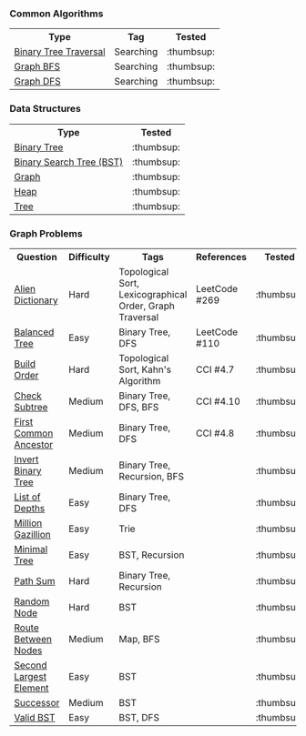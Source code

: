 
### Common Algorithms

<table>
  <!-- header -->
  <tr>
    <th>Type</th>
    <th>Tag</th>
    <th>Tested</th>
  </tr>

  <!-- entries -->
  <tr>
    <td><a href="../common/searching/binary_tree_traversal.js">Binary Tree Traversal</a></td>
    <td>Searching</td>
    <td>:thumbsup:</td>
  </tr>

  <tr>
    <td><a href="../common/searching/graph_bfs.js">Graph BFS</a></td>
    <td>Searching</td>
    <td>:thumbsup:</td>
  </tr>

  <tr>
    <td><a href="../common/searching/graph_dfs.js">Graph DFS</a></td>
    <td>Searching</td>
    <td>:thumbsup:</td>
  </tr>

</table>

### Data Structures

<table>
  <!-- header -->
  <tr>
    <th>Type</th>
    <th>Tested</th>
  </tr>

  <!-- entries -->
  <tr>
    <td><a href="../class/binary_tree/binary_tree.js">Binary Tree</a></td>
    <td>:thumbsup:</td>
  </tr>

  <tr>
    <td><a href="../class/bst/bst.js">Binary Search Tree (BST)</a></td>
    <td>:thumbsup:</td>
  </tr>

  <tr>
    <td><a href="../class/graph/graph.js">Graph</a></td>
    <td>:thumbsup:</td>
  </tr>

  <tr>
    <td><a href="../class/heap/heap.js">Heap</a></td>
    <td>:thumbsup:</td>
  </tr>

  <tr>
    <td><a href="../class/tree/tree.js">Tree</a></td>
    <td>:thumbsup:</td>
  </tr>

</table>

### Graph Problems

<table>
  <!-- header -->
  <tr>
    <th>Question</th>
    <th>Difficulty</th>
    <th>Tags</th>
    <th>References</th>
    <th>Tested</th>
  </tr>

  <!-- entries -->
  <tr>
    <td><a href="../questions/alien_dictionary/alien_dictionary.js">Alien Dictionary</a></td>
    <td>Hard</td>
    <td>Topological Sort, Lexicographical Order, Graph Traversal</td>
    <td>LeetCode #269</td>
    <td>:thumbsup:</td>
  </tr>

  <tr>
    <td><a href="../questions/balanced_tree/balanced_tree.js">Balanced Tree</a></td>
    <td>Easy</td>
    <td>Binary Tree, DFS</td>
    <td>LeetCode #110</td>
    <td>:thumbsup:</td>
  </tr>

  <tr>
    <td><a href="../questions/build_order/build_order.js">Build Order</a></td>
    <td>Hard</td>
    <td>Topological Sort, Kahn's Algorithm</td>
    <td>CCI #4.7</td>
    <td>:thumbsup:</td>
  </tr>

  <tr>
    <td><a href="../questions/check_subtree/check_subtree.js">Check Subtree</a></td>
    <td>Medium</td>
    <td>Binary Tree, DFS, BFS</td>
    <td>CCI #4.10</td>
    <td>:thumbsup:</td>
  </tr>

  <tr>
    <td><a href="../questions/first_common_ancestor/first_common_ancestor.js">First Common Ancestor</a></td>
    <td>Medium</td>
    <td>Binary Tree, DFS</td>
    <td>CCI #4.8</td>
    <td>:thumbsup:</td>
  </tr>

  <tr>
    <td><a href="../questions/invert_binary_tree/invert_binary_tree.js">Invert Binary Tree</a></td>
    <td>Medium</td>
    <td>Binary Tree, Recursion, BFS</td>
    <td></td>
    <td>:thumbsup:</td>
  </tr>

  <tr>
    <td><a href="../questions/list_of_depths/list_of_depths.js">List of Depths</a></td>
    <td>Easy</td>
    <td>Binary Tree, DFS</td>
    <td></td>
    <td>:thumbsup:</td>
  </tr>

  <tr>
    <td><a href="../questions/million_gazillion/million_gazillion.js">Million Gazillion</a></td>
    <td>Easy</td>
    <td>Trie</td>
    <td></td>
    <td>:thumbsup:</td>
  </tr>

  <tr>
    <td><a href="../questions/minimal_tree/minimal_tree.js">Minimal Tree</a></td>
    <td>Easy</td>
    <td>BST, Recursion</td>
    <td></td>
    <td>:thumbsup:</td>
  </tr>

  <tr>
    <td><a href="../questions/path_sum/path_sum.js">Path Sum</a></td>
    <td>Hard</td>
    <td>Binary Tree, Recursion</td>
    <td></td>
    <td>:thumbsup:</td>
  </tr>

  <tr>
    <td><a href="../questions/random_node/random_node.js">Random Node</a></td>
    <td>Hard</td>
    <td>BST</td>
    <td></td>
    <td>:thumbsup:</td>
  </tr>

  <tr>
    <td><a href="../questions/route_between_nodes/route_between_nodes.js">Route Between Nodes</a></td>
    <td>Medium</td>
    <td>Map, BFS</td>
    <td></td>
    <td>:thumbsup:</td>
  </tr>

  <tr>
    <td><a href="../questions/second_largest_element/second_largest_element.js">Second Largest Element</a></td>
    <td>Easy</td>
    <td>BST</td>
    <td></td>
    <td>:thumbsup:</td>
  </tr>

  <tr>
    <td><a href="../questions/successor/successor.js">Successor</a></td>
    <td>Medium</td>
    <td>BST</td>
    <td></td>
    <td>:thumbsup:</td>
  </tr>

  <tr>
    <td><a href="../questions/valid_bst/valid_bst.js">Valid BST</a></td>
    <td>Easy</td>
    <td>BST, DFS</td>
    <td></td>
    <td>:thumbsup:</td>
  </tr>

</table>
